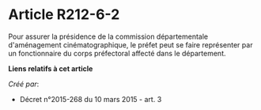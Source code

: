 # Article R212-6-2

Pour assurer la présidence de la commission départementale d'aménagement cinématographique, le préfet peut se faire
représenter par un fonctionnaire du corps préfectoral affecté dans le département.

**Liens relatifs à cet article**

_Créé par_:

  - Décret n°2015-268 du 10 mars 2015 - art. 3
